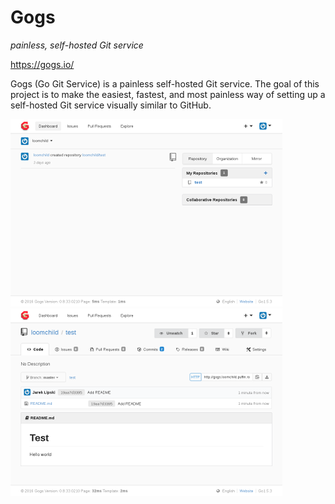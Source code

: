 # Gogs
_painless, self-hosted Git service_

https://gogs.io/

Gogs (Go Git Service) is a painless self-hosted Git service.
The goal of this project is to make the easiest, fastest, and most
painless way of setting up a self-hosted Git service visually similar
to GitHub.

[![](screenshots/0_gogs_dashboard_small.png)](screenshots/0_gogs_dashboard.png) [![](screenshots/1_gogs_repo_small.png)](screenshots/1_gogs_repo.png)

